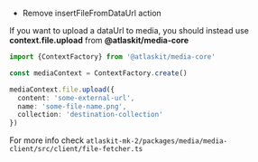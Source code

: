 - Remove insertFileFromDataUrl action

If you want to upload a dataUrl to media, you should instead use **context.file.upload** from **@atlaskit/media-core**

```typescript
import {ContextFactory} from '@atlaskit/media-core'

const mediaContext = ContextFactory.create()

mediaContext.file.upload({
  content: 'some-external-url',
  name: 'some-file-name.png',
  collection: 'destination-collection'
})
```

For more info check `atlaskit-mk-2/packages/media/media-client/src/client/file-fetcher.ts`